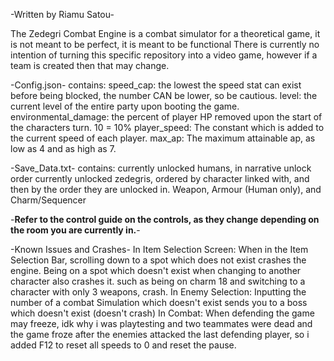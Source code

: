-Written by Riamu Satou-

The Zedegri Combat Engine is a combat simulator for a theoretical game, it is not meant to be perfect, it is meant to be functional
There is currently no intention of turning this specific repository into a video game, however if a team is created then that may change.

-Config.json-
contains:
speed_cap: the lowest the speed stat can exist before being blocked, the number CAN be lower, so be cautious.
level: the current level of the entire party upon booting the game.
environmental_damage: the percent of player HP removed upon the start of the characters turn. 10 = 10%
player_speed: The constant which is added to the current speed of each player.
max_ap: The maximum attainable ap, as low as 4 and as high as 7.

-Save_Data.txt-
contains:
currently unlocked humans, in narrative unlock order
currently unlocked zedegris, ordered by character linked with, and then by the order they are unlocked in.
Weapon, Armour (Human only), and Charm/Sequencer

-**Refer to the control guide on the controls, as they change depending on the room you are currently in.**-

-Known Issues and Crashes-
In Item Selection Screen:
  When in the Item Selection Bar, scrolling down to a spot which does not exist crashes the engine.
    Being on a spot which doesn't exist when changing to another character also crashes it. such as being on charm 18 and switching to a character with only 3 weapons, crash.
In Enemy Selection:
  Inputting the number of a combat Simulation which doesn't exist sends you to a boss which doesn't exist (doesn't crash)
In Combat:
  When defending the game may freeze, idk why i was playtesting and two teammates were dead and the game froze after the enemies attacked the last defending player, so i added F12 to reset all speeds to 0 and reset the pause.
